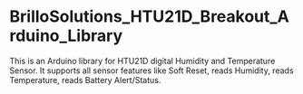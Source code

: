 # BrilloSolutions_HTU21D_Breakout_Arduino_Library
This is an Arduino library for HTU21D digital Humidity and Temperature Sensor. It supports all sensor features like Soft Reset, reads Humidity, reads Temperature, reads Battery Alert/Status.
